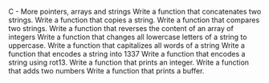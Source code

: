 C - More pointers, arrays and strings
Write a function that concatenates two strings.
Write a function that copies a string.
Write a function that compares two strings.
Write a function that reverses the content of an array of integers
Write a function that changes all lowercase letters of a string to uppercase.
Write a function that capitalizes all words of a string
Write a function that encodes a string into 1337
Write a function that encodes a string using rot13.
Write a function that prints an integer.
Write a function that adds two numbers
Write a function that prints a buffer.
